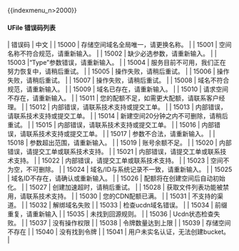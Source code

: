 {{indexmenu_n>2000}}

#### UFile 错误码列表

| 错误码   | 中文                       |
| 15000 | 存储空间域名全局唯一，请更换名称。        |
| 15001 | 空间名称不符合规范，请重新输入。         |
| 15002 | 缺少必选参数，请重新输入。            |
| 15003 |“Type”参数错误，请重新输入。      |
| 15004 | 服务目前不可用，我们正在努力恢复中，请稍后重试。 |
| 15005 | 操作失败，请稍后重试。              |
| 15006 | 操作失败，请稍后重试。              |
| 15007 | 操作失败，请稍后重试。              |
| 15008 | 域名不符合规范，请重新输入。           |
| 15009 | 域名已存在，请重新输入。             |
| 15010 | 请求空间不存在，请重新输入。           |
| 15011 | 您的配额不足，如需更大配额，请联系客户经理。   |
| 15012 | 内部错误，请联系技术支持或提交工单。       |
| 15013 | 内部错误，请联系技术支持或提交工单。       |
| 15014 | 新建空间20分钟之内不可删除，请稍后重试。    |
| 15015 | 内部错误，请联系技术支持或提交工单。       |
| 15016 | 内部错误，请联系技术支持或提交工单。       |
| 15017 | 参数不合法，请重新输入。             |
| 15018 | 参数超出范围，请重新输入。            |
| 15019 | 账号余额不足。                  |
| 15020 | 内部错误，请提交工单或联系技术支持。       |
| 15021 | 内部错误，请提交工单或联系技术支持。       |
| 15022 | 内部错误，请提交工单或联系技术支持。       |
| 15023 | 空间不为空，不可删除。              |
| 15024 | 域名/ID与系统记录不一致，请重新输入。     |
| 15025 | 域名ID不存在，请确认或重新输入。        |
| 15026 | 配额将在创建空间后自动初始化。          |
| 15027 | 创建加速超时，请稍后重试。            |
| 15028 | 获取文件列表功能被禁用，请联系技术支持。     |
| 15030 | 您的CDN配额已满。               |
| 15031 | 不支持的渠道。                  |
| 15032 | 解绑域名失败                   |
| 15033 | 检查ucdn域名错误。              |
| 15034 | 前缀重复，请重新输入               |
| 15035 | 未找到回源规则。                 |
| 15036 | Ucdn状态检查失败。              |
| 15037 | 没有操作权限                   |
| 15038 | 令牌数量达到上限                 |
| 15039 | 存储空间不存在                  |
| 15040 | 没有找到令牌                   |
| 15041 | 用户未实名认证，无法创建bucket。      |



